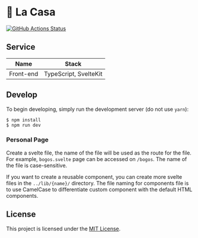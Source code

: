 # :house_with_garden: La Casa

[![GitHub Actions Status](https://github.com/figtive/la-casa/actions/workflows/build.yml/badge.svg)](https://github.com/figtive/la-casa/actions/workflows/build.yml)

## Service

|   Name    | Stack                 |
| :-------: | --------------------- |
| Front-end | TypeScript, SvelteKit |

## Develop

To begin developing, simply run the development server (do not use `yarn`):

```shell
$ npm install
$ npm run dev
```

### Personal Page

Create a svelte file, the name of the file will be used as the route for the file. For example, `bogos.svelte` page can be accessed on `/bogos`. The name of the file is case-sensitive.

If you want to create a reusable component, you can create more svelte files in the `../lib/{name}/` directory. The file naming for components file is to use CamelCase to differentiate custom component with the default HTML components.

## License

This project is licensed under the [MIT License](https://github.com/figtive/la-casa/blob/master/LICENSE).
